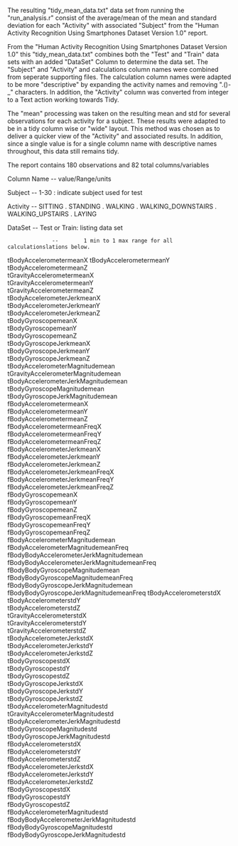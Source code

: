 The resulting "tidy_mean_data.txt" data set from running the "run_analysis.r" consist of the average/mean of the mean and standard deviation for each "Activity" with associated "Subject" from the "Human Activity Recognition Using Smartphones Dataset Version 1.0" report. 

From the "Human Activity Recognition Using Smartphones Dataset Version 1.0" this "tidy_mean_data.txt" combines both the "Test" and "Train" data sets with an added "DataSet" Column to determine the data set. The "Subject" and "Activity" and calculations column names were combined from seperate supporting files. The calculation column names were adapted to be more "descriptive" by expanding the activity names and removing ".()-_" characters. In addition, the "Activity" column was converted from integer to a Text action working towards Tidy.

The "mean" processing was taken on the resulting mean and std for several observations for each activity for a subject. These results were adapted to be in a tidy column wise or "wide" layout. This method was chosen as to deliver a quicker view of the "Activity" and associated results. In addition, since a single value is for a single column name with descriptive names throughout, this data still remains tidy.


The report contains 180 observations and 82 total columns/variables

Column Name      --       value/Range/units

Subject          --       1-30  : indicate subject used for test

Activity         --       SITTING
                  .       STANDING
                  .       WALKING
                  .       WALKING_DOWNSTAIRS
                  .       WALKING_UPSTAIRS
				  .       LAYING
	  
DataSet 	      --        Test or Train: listing data set

                  --        1 min to 1 max range for all calculationslations below.
tBodyAccelerometermeanX 
tBodyAccelerometermeanY
tBodyAccelerometermeanZ                 
tGravityAccelerometermeanX              
tGravityAccelerometermeanY              
tGravityAccelerometermeanZ              
tBodyAccelerometerJerkmeanX             
tBodyAccelerometerJerkmeanY             
tBodyAccelerometerJerkmeanZ             
tBodyGyroscopemeanX                     
tBodyGyroscopemeanY                   
tBodyGyroscopemeanZ                     
tBodyGyroscopeJerkmeanX                 
tBodyGyroscopeJerkmeanY                
tBodyGyroscopeJerkmeanZ                 
tBodyAccelerometerMagnitudemean         
tGravityAccelerometerMagnitudemean      
tBodyAccelerometerJerkMagnitudemean     
tBodyGyroscopeMagnitudemean            
tBodyGyroscopeJerkMagnitudemean          
fBodyAccelerometermeanX			
fBodyAccelerometermeanY			
fBodyAccelerometermeanZ			
fBodyAccelerometermeanFreqX		
fBodyAccelerometermeanFreqY		
fBodyAccelerometermeanFreqZ		
fBodyAccelerometerJerkmeanX		
fBodyAccelerometerJerkmeanY		
fBodyAccelerometerJerkmeanZ		
fBodyAccelerometerJerkmeanFreqX		
fBodyAccelerometerJerkmeanFreqY		
fBodyAccelerometerJerkmeanFreqZ		
fBodyGyroscopemeanX			
fBodyGyroscopemeanY			
fBodyGyroscopemeanZ			
fBodyGyroscopemeanFreqX			
fBodyGyroscopemeanFreqY			
fBodyGyroscopemeanFreqZ			
fBodyAccelerometerMagnitudemean		
fBodyAccelerometerMagnitudemeanFreq 	
fBodyBodyAccelerometerJerkMagnitudemean 
fBodyBodyAccelerometerJerkMagnitudemeanFreq 
fBodyBodyGyroscopeMagnitudemean		
fBodyBodyGyroscopeMagnitudemeanFreq 	
fBodyBodyGyroscopeJerkMagnitudemean	
fBodyBodyGyroscopeJerkMagnitudemeanFreq 
tBodyAccelerometerstdX			
tBodyAccelerometerstdY			
tBodyAccelerometerstdZ			
tGravityAccelerometerstdX		
tGravityAccelerometerstdY		
tGravityAccelerometerstdZ		
tBodyAccelerometerJerkstdX		
tBodyAccelerometerJerkstdY		
tBodyAccelerometerJerkstdZ		
tBodyGyroscopestdX			
tBodyGyroscopestdY			
tBodyGyroscopestdZ			
tBodyGyroscopeJerkstdX			
tBodyGyroscopeJerkstdY			
tBodyGyroscopeJerkstdZ			
tBodyAccelerometerMagnitudestd		
tGravityAccelerometerMagnitudestd	
tBodyAccelerometerJerkMagnitudestd	
tBodyGyroscopeMagnitudestd		
tBodyGyroscopeJerkMagnitudestd		
fBodyAccelerometerstdX			
fBodyAccelerometerstdY			
fBodyAccelerometerstdZ			
fBodyAccelerometerJerkstdX		
fBodyAccelerometerJerkstdY	
fBodyAccelerometerJerkstdZ	
fBodyGyroscopestdX		
fBodyGyroscopestdY		
fBodyGyroscopestdZ	
fBodyAccelerometerMagnitudestd	
fBodyBodyAccelerometerJerkMagnitudestd
fBodyBodyGyroscopeMagnitudestd		
fBodyBodyGyroscopeJerkMagnitudestd